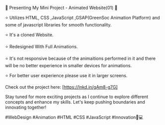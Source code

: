 🚀 Presenting My Mini Project - Animated Website(01) 🚀

⭐ Utilizes HTML, CSS ,JavaScript ,GSAP(GreenSoc Animation Platform) and some of javascript libraries for smooth functionality.

⭐ It's a cloned Website.

⭐ Redesigned With Full Animations.

⭐ It's not responsive because of the animaitions performed in it and there will be no better experience in smaller devices for animations.  

⭐ For better user experience please use it in larger screens.

Check out the project here: [https://lnkd.in/gAm8-g7G]

Stay tuned for more exciting projects as I continue to explore different concepts and enhance my skills. Let's keep pushing boundaries and innovating together!

#WebDesign #Animation #HTML #CSS #JavaScript #Innovation🚀💻
